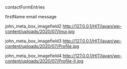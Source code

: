 contactFormEntries

firstName
email
message


john_meta_box_imagefield2
http://127.0.0.1/HIT/lavan/wp-content/uploads/2020/07/linur.jpg

john_meta_box_imagefield3
http://127.0.0.1/HIT/lavan/wp-content/uploads/2020/07/Profile.jpg

john_meta_box_imagefield4
http://127.0.0.1/HIT/lavan/wp-content/uploads/2020/07/Profile-II.jpg